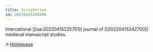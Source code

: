 ```yaml
---
title: Scriptorium
id: 20220415250800
---
```


International [[isa:20220415225701]] journal of [[20220415242700]] medieval manuscript studies.

↗ [Homepage](http://www.scriptorium.be/index.php?lang=en)

